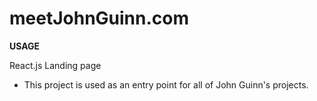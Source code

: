# meetJohnGuinn.com

**USAGE**

React.js Landing page

* This project is used as an entry point for all of John Guinn's projects. 
